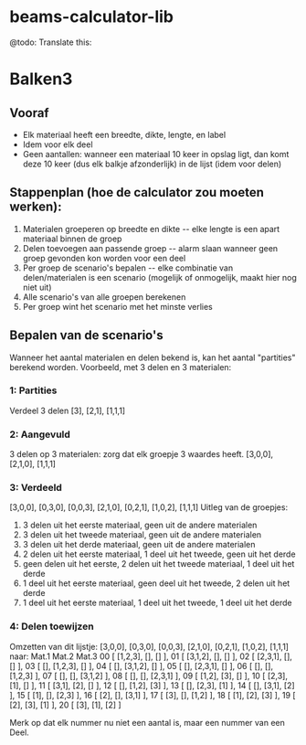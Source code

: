 # beams-calculator-lib

@todo: Translate this:

# Balken3

## Vooraf
- Elk materiaal heeft een breedte, dikte, lengte, en label
- Idem voor elk deel
- Geen aantallen: wanneer een materiaal 10 keer in opslag ligt, dan komt deze 10 keer (dus elk balkje afzonderlijk) in de lijst (idem voor delen)

## Stappenplan (hoe de calculator zou moeten werken):
1. Materialen groeperen op breedte en dikte
 -- elke lengte is een apart materiaal binnen de groep
2. Delen toevoegen aan passende groep
 -- alarm slaan wanneer geen groep gevonden kon worden voor een deel
3. Per groep de scenario's bepalen
 -- elke combinatie van delen/materialen is een scenario (mogelijk of onmogelijk, maakt hier nog niet uit)
4. Alle scenario's van alle groepen berekenen
5. Per groep wint het scenario met het minste verlies

## Bepalen van de scenario's
Wanneer het aantal materialen en delen bekend is, kan het aantal "partities" berekend worden.
Voorbeeld, met 3 delen en 3 materialen:

### 1: Partities
Verdeel 3 delen
[3], [2,1], [1,1,1]

### 2: Aangevuld
3 delen op 3 materialen: zorg dat elk groepje 3 waardes heeft.
[3,0,0], [2,1,0], [1,1,1]

### 3: Verdeeld
[3,0,0], [0,3,0], [0,0,3], [2,1,0], [0,2,1], [1,0,2], [1,1,1]
Uitleg van de groepjes:
1. 3 delen uit het eerste materiaal, geen uit de andere materialen
2. 3 delen uit het tweede materiaal, geen uit de andere materialen
3. 3 delen uit het derde materiaal, geen uit de andere materialen
4. 2 delen uit het eerste materiaal, 1 deel uit het tweede, geen uit het derde
5. geen delen uit het eerste, 2 delen uit het tweede materiaal, 1 deel uit het derde
5. 1 deel uit het eerste materiaal, geen deel uit het tweede, 2 delen uit het derde
6. 1 deel uit het eerste materiaal, 1 deel uit het tweede, 1 deel uit het derde

### 4: Delen toewijzen
Omzetten van dit lijstje:
[3,0,0], [0,3,0], [0,0,3], [2,1,0], [0,2,1], [1,0,2], [1,1,1]
naar:
		Mat.1		Mat.2		Mat.3
00 [	[1,2,3], 	[],			[]		],
01 [	[3,1,2], 	[],			[]		],
02 [	[2,3,1], 	[],			[]		],
03 [	[],			[1,2,3],	[]		],
04 [	[],			[3,1,2],	[]		],
05 [	[],			[2,3,1],	[]		],
06 [	[],			[],			[1,2,3] ],
07 [	[],			[],			[3,1,2] ],
08 [	[],			[],			[2,3,1] ],
09 [	[1,2],		[3],		[]		],
10 [	[2,3],		[1],		[]		],
11 [	[3,1],		[2],		[]		],
12 [	[],			[1,2],		[3]		],
13 [	[],			[2,3],		[1]		],
14 [	[],			[3,1],		[2]		],
15 [	[1],		[],			[2,3]	],
16 [	[2],		[],			[3,1]	],
17 [	[3],		[],			[1,2]	],
18 [	[1],		[2],		[3]		],
19 [	[2],		[3],		[1]		],
20 [	[3],		[1],		[2]		]

Merk op dat elk nummer nu niet een aantal is, maar een nummer van een Deel.

